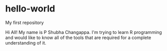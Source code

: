 # hello-world
My first repository

Hi All!
My name is P Shubha Changappa. I'm trying to learn R programming and would like to know all of the tools that are required for a complete understanding of it.

